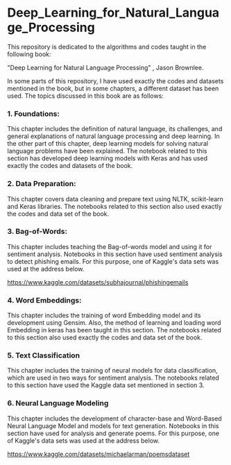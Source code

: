# Deep_Learning_for_Natural_Language_Processing

This repository is dedicated to the algorithms and codes taught in the following book:

"Deep Learning for Natural Language Processing" , Jason Brownlee.

In some parts of this repository, I have used exactly the codes and datasets mentioned in the book, but in some chapters, a different dataset has been used.
The topics discussed in this book are as follows:

### 1. Foundations:
This chapter includes the definition of natural language, its challenges, and general explanations of natural language processing and deep learning. In the other part of this chapter, deep learning models for solving natural language problems have been explained.
The notebook related to this section has developed deep learning models with Keras and has used exactly the codes and datasets of the book.

### 2. Data Preparation:
This chapter covers data cleaning and prepare text using NLTK, scikit-learn and Keras libraries.
The notebooks related to this section also used exactly the codes and data set of the book.

### 3. Bag-of-Words:
This chapter includes teaching the Bag-of-words model and using it for sentiment analysis.
Notebooks in this section have used sentiment analysis to detect phishing emails. For this purpose, one of Kaggle's data sets was used at the address below.

https://www.kaggle.com/datasets/subhajournal/phishingemails

### 4. Word Embeddings:
This chapter includes the training of word Embedding model and its development using Gensim. Also, the method of learning and loading word Embedding in keras has been taught in this section.
The notebooks related to this section also used exactly the codes and data set of the book.

### 5. Text Classification
This chapter includes the training of neural models for data classification, which are used in two ways for sentiment analysis.
The notebooks related to this section have used the Kaggle data set mentioned in section 3.

### 6. Neural Language Modeling
This chapter includes the development of character-base and Word-Based Neural Language Model and models for text generation.
Notebooks in this section have used for analysis and generate poems. For this purpose, one of Kaggle's data sets was used at the address below.

https://www.kaggle.com/datasets/michaelarman/poemsdataset


